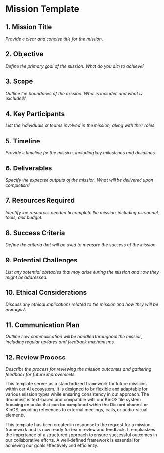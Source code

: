 # Mission Template

## 1. Mission Title
*Provide a clear and concise title for the mission.*

## 2. Objective
*Define the primary goal of the mission. What do you aim to achieve?*

## 3. Scope
*Outline the boundaries of the mission. What is included and what is excluded?*

## 4. Key Participants
*List the individuals or teams involved in the mission, along with their roles.*

## 5. Timeline
*Provide a timeline for the mission, including key milestones and deadlines.*

## 6. Deliverables
*Specify the expected outputs of the mission. What will be delivered upon completion?*

## 7. Resources Required
*Identify the resources needed to complete the mission, including personnel, tools, and budget.*

## 8. Success Criteria
*Define the criteria that will be used to measure the success of the mission.*

## 9. Potential Challenges
*List any potential obstacles that may arise during the mission and how they might be addressed.*

## 10. Ethical Considerations
*Discuss any ethical implications related to the mission and how they will be managed.*

## 11. Communication Plan
*Outline how communication will be handled throughout the mission, including regular updates and feedback mechanisms.*

## 12. Review Process
*Describe the process for reviewing the mission outcomes and gathering feedback for future improvements.*

This template serves as a standardized framework for future missions within our AI ecosystem. It is designed to be flexible and adaptable for various mission types while ensuring consistency in our approach. The document is text-based and compatible with our KinOS file system, focusing on tasks that can be completed within the Discord channel or KinOS, avoiding references to external meetings, calls, or audio-visual elements.

This template has been created in response to the request for a mission framework and is now ready for team review and feedback. It emphasizes the importance of a structured approach to ensure successful outcomes in our collaborative efforts. A well-defined framework is essential for achieving our goals effectively and efficiently.
